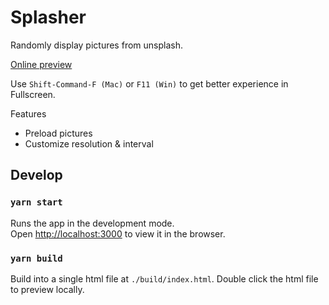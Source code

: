 # Splasher

Randomly display pictures from unsplash.

[Online preview](https://cyronlee.github.io/Splasher/index.html)

Use `Shift-Command-F (Mac)` or `F11 (Win)` to get better experience in Fullscreen.

Features
- Preload pictures
- Customize resolution & interval

## Develop

### `yarn start`

Runs the app in the development mode.\
Open [http://localhost:3000](http://localhost:3000) to view it in the browser.

### `yarn build`

Build into a single html file at `./build/index.html`.
Double click the html file to preview locally.

